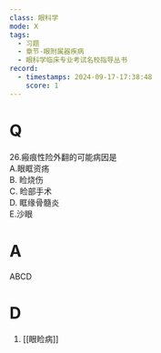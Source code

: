 ```yaml
---
class: 眼科学
mode: X
tags:
  - 习题
  - 章节-眼附属器疾病
  - 眼科学临床专业考试名校指导丛书
record:
  - timestamps: 2024-09-17-17:38:48
    score: 1
---
```


# Q
26.瘢痕性险外翻的可能病因是  
A.眼眶资疡  
B. 睑烧伤  
C. 睑部手术  
D. 眶缘骨髓炎  
E.沙眼
# A
ABCD
# D
1. [[眼睑病]]

